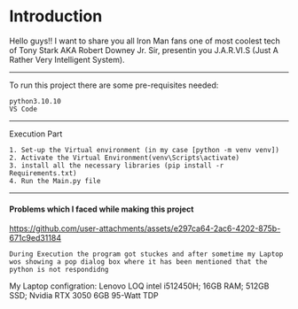 # Introduction
Hello guys!! I want to share you all Iron Man fans one of most coolest tech of Tony Stark AKA Robert Downey Jr. Sir, presentin you J.A.R.VI.S (Just A Rather Very Intelligent System).

---

To run this project there are some pre-requisites needed:

```
python3.10.10
VS Code
```
---

Execution Part
```
1. Set-up the Virtual environment (in my case [python -m venv venv])
2. Activate the Virtual Environment(venv\Scripts\activate)
3. install all the necessary libraries (pip install -r Requirements.txt)
4. Run the Main.py file
```

---

#### Problems which I faced while making this project ####

https://github.com/user-attachments/assets/e297ca64-2ac6-4202-875b-671c9ed31184

```
During Execution the program got stuckes and after sometime my Laptop wos showing a pop dialog box where it has been mentioned that the python is not respondidng
```

My Laptop configration: Lenovo LOQ intel i512450H; 16GB RAM; 512GB SSD; Nvidia RTX 3050 6GB 95-Watt TDP
